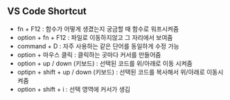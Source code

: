 ## VS Code Shortcut

- fn + F12 : 함수가 어떻게 생겼는지 궁금할 때 함수로 워프시켜줌
- option + fn + F12 : 파일로 이동하지않고 그 자리에서 보여줌
- command + D : 자주 사용하는 같은 단어를 동일하게 수정 가능
- option + 마우스 클릭 : 클릭하는 곳마다 커서를 만들어줌
- option + up / down (키보드) : 선택된 코드를 위/아래로 이동 시켜줌
- optipn + shift + up / down (키보드) : 선택된 코드를 복사해서 위/아래로 이동시켜줌
- option + shift + i : 선택 영역에 커서가 생김
